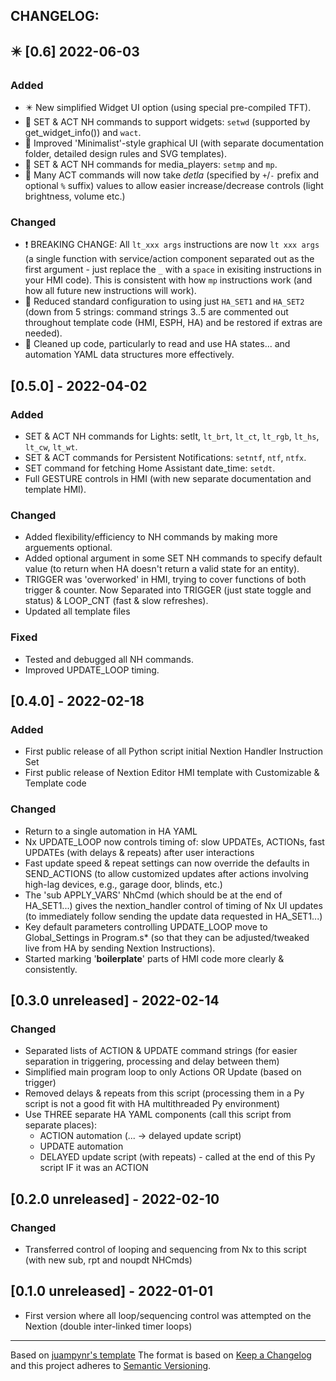 ## CHANGELOG:

## ✴️ [0.6] 2022-06-03

### Added

- ✴️ New simplified Widget UI option (using special pre-compiled TFT).
- 🔸 SET & ACT NH commands to support widgets: `setwd` (supported by get_widget_info()) and `wact`.
- 🔸 Improved 'Minimalist'-style graphical UI (with separate documentation folder, detailed design rules and SVG templates).
- 🔸 SET & ACT NH commands for media_players: `setmp` and `mp`.
- 🔸 Many ACT commands will now take _detla_ (specified by `+`/`-` prefix and optional `%` suffix) values to allow easier increase/decrease controls (light brightness, volume etc.)

### Changed

- ❗ BREAKING CHANGE: All `lt_xxx args` instructions are now `lt xxx args` (a single function with service/action component separated out as the first argument - just replace the `_` with a `space` in exisiting instructions in your HMI code).  This is consistent with how `mp` instructions work (and how all future new instructions will work).
- 🔺 Reduced standard configuration to using just `HA_SET1` and `HA_SET2` (down from 5 strings: command strings 3..5 are commented out throughout template code (HMI, ESPH, HA) and be restored if extras are needed).
- 🔹 Cleaned up code, particularly to read and use HA states... and automation YAML data structures more effectively.


## [0.5.0] - 2022-04-02

### Added

- SET & ACT NH commands for Lights: setlt, `lt_brt`, `lt_ct`, `lt_rgb`, `lt_hs`, `lt_cw`, `lt_wt`.
- SET & ACT commands for Persistent Notifications: `setntf`, `ntf`, `ntfx`.
- SET command for fetching Home Assistant date_time: `setdt`.
- Full GESTURE controls in HMI (with new separate documentation and template HMI).

### Changed

- Added flexibility/efficiency to NH commands by making more arguements optional.
- Added optional argument in some SET NH commands to specify default value (to return when HA doesn't return a valid state for an entity). 
- TRIGGER was 'overworked' in HMI, trying to cover functions of both trigger & counter. Now Separated into TRIGGER (just state toggle and status) & LOOP_CNT (fast & slow refreshes).
- Updated all template files

### Fixed

- Tested and debugged all NH commands.
- Improved UPDATE_LOOP timing.


## [0.4.0] - 2022-02-18
### Added
- First public release of all Python script initial Nextion Handler Instruction Set
- First public release of Nextion Editor HMI template with Customizable & Template code   
### Changed
- Return to a single automation in HA YAML
- Nx UPDATE_LOOP now controls timing of: slow UPDATEs, ACTIONs, fast UPDATEs (with delays & repeats) after user interactions
- Fast update speed & repeat settings can now override the defaults in SEND_ACTIONS (to allow customized updates after actions involving high-lag devices, e.g., garage door, blinds, etc.)
- The 'sub APPLY_VARS' NhCmd (which should be at the end of HA_SET1...) gives the nextion_handler control of timing of Nx UI updates (to immediately follow sending the update data requested in HA_SET1...)
- Key default parameters controlling UPDATE_LOOP move to Global_Settings in Program.s* (so that they can be adjusted/tweaked live from HA by sending Nextion Instructions).
- Started marking '**boilerplate**' parts of HMI code more clearly & consistently.

## [0.3.0 unreleased] - 2022-02-14
### Changed
- Separated lists of ACTION & UPDATE command strings (for easier separation in triggering, processing and delay between them)
- Simplified main program loop to only Actions OR Update (based on trigger)
- Removed delays & repeats from this script (processing them in a Py script is not a good fit with HA multithreaded Py environment)
- Use THREE separate HA YAML components (call this script from separate places):
    * ACTION automation (... -> delayed update script)
    * UPDATE automation
    * DELAYED update script (with repeats) - called at the end of this Py script IF it was an ACTION

## [0.2.0 unreleased] - 2022-02-10
### Changed
- Transferred  control of  looping and sequencing from Nx to this script (with new sub, rpt and noupdt NHCmds)

## [0.1.0 unreleased] - 2022-01-01
- First version where all loop/sequencing control was attempted on the Nextion (double inter-linked timer loops)

------------------------------------------------------------------------------
Based on [juampynr's template](https://gist.github.com/juampynr/4c18214a8eb554084e21d6e288a18a2c)
The format is based on [Keep a Changelog](http://keepachangelog.com/)
and this project adheres to [Semantic Versioning](http://semver.org/).  
